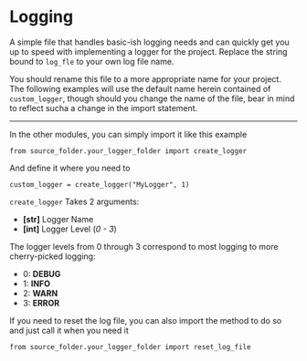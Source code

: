 # Logging
A simple file that handles basic-ish logging needs and can quickly get you up to speed with implementing a logger for the project.
Replace the string bound to `log_fle` to your own log file name.

You should rename this file to a more appropriate name for your project. The following examples will use the default name herein contained of `custom_logger`, though should you change the name of the file, bear in mind to reflect sucha a change in the import statement.

---

In the other modules, you can simply import it like this example
```
from source_folder.your_logger_folder import create_logger
```
And define it where you need to
```
custom_logger = create_logger("MyLogger", 1)
```

`create_logger` Takes 2 arguments:
- **[str]** Logger Name
- **[int]** Logger Level (_0 - 3_)

The logger levels from 0 through 3 correspond to most logging to more cherry-picked logging:
- 0: **DEBUG**
- 1: **INFO**
- 2: **WARN**
- 3: **ERROR**

If you need to reset the log file, you can also import the method to do so and just call it when you need it

```
from source_folder.your_logger_folder import reset_log_file
```

